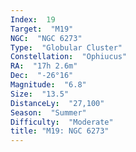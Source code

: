 ```yaml
---
Index:  19
Target:  "M19"
NGC:  "NGC 6273"
Type:  "Globular Cluster"
Constellation:  "Ophiucus"
RA:  "17h 2.6m"
Dec:  "-26°16"
Magnitude:  "6.8"
Size:  "13.5"
DistanceLy:  "27,100"
Season:  "Summer"
Difficulty:  "Moderate"
title: "M19: NGC 6273"
---
```


